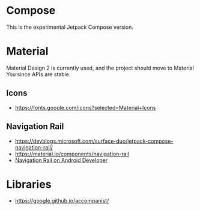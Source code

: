 # Compose
This is the experimental Jetpack Compose version.

# Material
Material Design 2 is currently used, and the project should move to Material You since APIs are stable.

## Icons
- https://fonts.google.com/icons?selected=Material+Icons

## Navigation Rail
- https://devblogs.microsoft.com/surface-duo/jetpack-compose-navigation-rail/
- https://material.io/components/navigation-rail
- [Navigation Rail on Android Developer](https://developer.android.com/reference/kotlin/androidx/compose/material/package-summary#NavigationRail(androidx.compose.ui.Modifier,androidx.compose.ui.graphics.Color,androidx.compose.ui.graphics.Color,androidx.compose.ui.unit.Dp,kotlin.Function1,kotlin.Function1))

# Libraries
- https://google.github.io/accompanist/